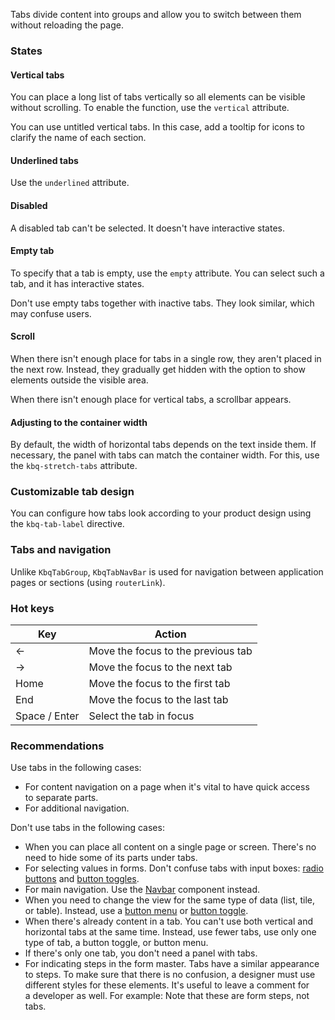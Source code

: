 Tabs divide content into groups and allow you to switch between them without reloading the page.

<!-- example(tabs-overview) -->

### States

#### Vertical tabs

You can place a long list of tabs vertically so all elements can be visible without scrolling. To enable the function, use the `vertical` attribute.

<!-- example(tabs-vertical) -->

You can use untitled vertical tabs. In this case, add a tooltip for icons to clarify the name of each section.

<!-- example(tabs-vertical-icons) -->

#### Underlined tabs

Use the `underlined` attribute.

<!-- example(tabs-underlined) -->

#### Disabled

A disabled tab can't be selected. It doesn't have interactive states.

<!-- example(tabs-disabled) -->

#### Empty tab

To specify that a tab is empty, use the `empty` attribute. You can select such a tab, and it has interactive states.

<!-- example(tabs-empty-label) -->

Don't use empty tabs together with inactive tabs. They look similar, which may confuse users.

#### Scroll

When there isn't enough place for tabs in a single row, they aren't placed in the next row. Instead, they gradually get hidden with the option to show elements outside the visible area.

<!-- example(tabs-with-scroll) -->

When there isn't enough place for vertical tabs, a scrollbar appears.

<!-- example(tabs-with-scroll-vertical) -->

#### Adjusting to the container width

By default, the width of horizontal tabs depends on the text inside them. If necessary, the panel with tabs can match the container width. For this, use the `kbq-stretch-tabs` attribute.

<!-- example(tabs-stretch) -->

### Customizable tab design

You can configure how tabs look according to your product design using the `kbq-tab-label` directive.

<!-- example(tabs-custom-label) -->

### Tabs and navigation

Unlike `KbqTabGroup`, `KbqTabNavBar` is used for navigation between application pages or sections (using `routerLink`).

<!-- example(tabs-nav-bar-overview) -->

### Hot keys

| <span style="min-width: 140px;">Key</span>                                                      | Action                             |
| ----------------------------------------------------------------------------------------------- | ---------------------------------- |
| <span class="docs-hot-key-button">←</span>                                                      | Move the focus to the previous tab |
| <span class="docs-hot-key-button">→</span>                                                      | Move the focus to the next tab     |
| <span class="docs-hot-key-button">Home</span>                                                   | Move the focus to the first tab    |
| <span class="docs-hot-key-button">End</span>                                                    | Move the focus to the last tab     |
| <span class="docs-hot-key-button">Space</span> / <span class="docs-hot-key-button">Enter</span> | Select the tab in focus            |

### Recommendations

Use tabs in the following cases:

-   For content navigation on a page when it's vital to have quick access to separate parts.
-   For additional navigation.

Don't use tabs in the following cases:

-   When you can place all content on a single page or screen. There's no need to hide some of its parts under tabs.
-   For selecting values in forms. Don't confuse tabs with input boxes: [radio buttons](/en/components/radio) and [button toggles](/en/components/button-toggle).
-   For main navigation. Use the [Navbar](/en/components/navbar) component instead.
-   When you need to change the view for the same type of data (list, tile, or table). Instead, use a [button menu](/en/components/dropdown) or [button toggle](/en/components/button-toggle).
-   When there's already content in a tab. You can't use both vertical and horizontal tabs at the same time. Instead, use fewer tabs, use only one type of tab, a button toggle, or button menu.
-   If there's only one tab, you don't need a panel with tabs.
-   For indicating steps in the form master. Tabs have a similar appearance to steps. To make sure that there is no confusion, a designer must use different styles for these elements. It's useful to leave a comment for a developer as well. For example: Note that these are form steps, not tabs.
